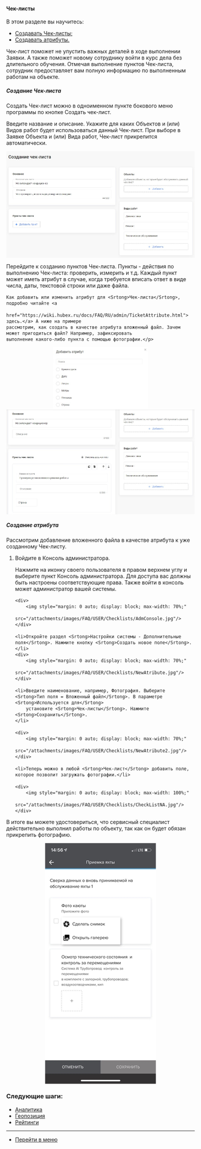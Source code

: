 <!-- ---
title: Чеклисты по выполненным работам.
layout: default
description: Как создавать и настраивать чеклисты в системе HubEx?
---
-->
<!-- Yandex.Metrika counter -->
<!--
<script type="text/javascript">
    (function (m, e, t, r, i, k, a) {
        m[i] = m[i] || function () {
            (m[i].a = m[i].a || []).push(arguments)
        };
        m[i].l = 1 * new Date();
        k = e.createElement(t), a = e.getElementsByTagName(t)[0], k.async = 1, k.src = r, a.parentNode.insertBefore(k, a)
    })
    (window, document, "script", "https://mc.yandex.ru/metrika/tag.js", "ym");
    ym('{{ site.yandex_metric }}', "init", {
        id: '{{ site.yandex_metric }}',
        clickmap: true,
        trackLinks: true,
        accurateTrackBounce: true,
        webvisor: true
    });
</script>
<noscript>
    <div><img src="https://mc.yandex.ru/watch/'{{ site.yandex_metric }}'" style="position:absolute; left:-9999px;"
              alt=""/></div>
</noscript>
<!-- /Yandex.Metrika counter -->


#### Чек-листы
В этом разделе вы научитесь:
<html>
<meta charset="utf-8">
<title>Быстрый переход внутри документа</title>
<ul>
    <li><a href="#checklist">Создавать <srtong>Чек-листы</srtong>;</a></li>
    <li><a href="#atribute">Создавать атрибуты.</a></li>

</ul>
</html>

<p><srtong>Чек-лист</srtong> поможет не упустить важных деталей в ходе выполнении <srtong>Заявки</srtong>. А также поможет новому сотруднику войти в курс
    дела без длительного обучения. Отмечая выполнение пунктов <srtong>Чек-листа</srtong>, сотрудник предоставляет вам полную информацию
    по выполненным работам на объекте.</p>

<h5 id="checklist">Создание Чек-листа</h5>
<p>Создать <Srtong>Чек-лист</Srtong> можно в одноименном пункте бокового меню программы по кнопке <Srtong>Создать чек-лист</Srtong>.</p>
<p>Введите название и описание. Укажите для каких <Srtong>Объектов</Srtong> и (или) <Srtong>Видов работ</Srtong> будет использоваться данный <Srtong>Чек-лист</Srtong>. При
    выборе в <Srtong>Заявке</Srtong> <Srtong>Объекта</Srtong> и (или) <Srtong>Вида работ</Srtong>, <Srtong>Чек-лист</Srtong> прикрепится автоматически.</p>

<div>
    <img style="margin: 0 auto; display: block; max-width: 100%;"
         src="/attachments/images/FAQ/USER/Checklists/CheckList.jpg"/>
</div>

<p> Перейдите к созданию пунктов <Srtong>Чек-листа</Srtong>. Пункты - действия по выполнению <Srtong>Чек-листа</Srtong>: проверить, измерить и т.д. Каждый
    пункт
    может иметь атрибут в случае, когда требуется вписать ответ в виде числа, даты, текстовой строки или даже файла.

    Как добавить или изменить атрибут для <Srtong>Чек-листа</Srtong>, подробно читайте <a
            href="https://wiki.hubex.ru/docs/FAQ/RU/admin/TicketAttribute.html"> здесь.</a> А ниже на примере
    рассмотрим, как создать в качестве атрибута вложенный файл. Зачем может пригодиться файл? Например, зафиксировать
    выполнение какого-либо пункта с помощью фотографии.</p>

<div>
    <img style="margin: 0 auto; display: block; max-width: 50%;"
         src="/attachments/images/FAQ/USER/Checklists/Atribute.jpg"/>
</div>
<div>
    <img style="margin: 0 auto; display: block; max-width: 100%;"
         src="/attachments/images/FAQ/USER/Checklists/CheckListPoint.jpg"/>
</div>

<h5 id="atribute">Создание атрибута</h5>
<p>Рассмотрим добавление вложенного файла в качестве атрибута к уже созданному <Srtong>Чек-листу</Srtong>.</p>

<ol type="1">
    <li>Войдите в Консоль администратора.</li>
    <p>Нажмите на иконку своего пользователя в правом верхнем углу и выберите пункт <Srtong>Консоль администратора</Srtong>. Для доступа
        вас должны быть настроены соответствующие права. Также войти в консоль может администратор вашей системы.</p>

    <div>
        <img style="margin: 0 auto; display: block; max-width: 70%;"
             src="/attachments/images/FAQ/USER/Checklists/AdmConsole.jpg"/>
    </div>

    <li>Откройте раздел <Srtong>Настройки системы - Дополнительные поля</Srtong>. Нажмите кнопку <Srtong>Создать новое поле</Srtong>.</li>
    <div>
        <img style="margin: 0 auto; display: block; max-width: 70%;"
             src="/attachments/images/FAQ/USER/Checklists/NewAtribute.jpg"/>
    </div>

    <li>Введите наименование, например, Фотография. Выберите <Srtong>Тип поля = Вложенный файл</Srtong>. В параметре <Srtong>Используется для</Srtong>
        установите <Srtong>Чек-листы</Srtong>. Нажмите <Srtong>Сохранить</Srtong>.
    </li>

    <div>
        <img style="margin: 0 auto; display: block; max-width: 70%;"
             src="/attachments/images/FAQ/USER/Checklists/NewAtribute2.jpg"/>
    </div>

    <li>Теперь можно в любой <Srtong>Чек-лист</Srtong> добавить поле, которое позволит загружать фотографии.</li>
    
    <div>
        <img style="margin: 0 auto; display: block; max-width: 100%;"
             src="/attachments/images/FAQ/USER/Checklists/CheckListNA.jpg"/>
    </div>

</ol>

<p>В итоге вы можете удостовериться, что сервисный специалист действительно выполнил работы по объекту, так как он будет
    обязан прикрепить фотографию.</p>
<div>
    <img style="margin: 0 auto; display: block; max-width: 100%;"
         src="/attachments/images/FAQ/USER/Checklists/check3.jpg"/>
</div>


### Следующие шаги:
- [Аналитика](./Analytics.md)
- [Геопозиция](./GeoPosition.md)
- [Рейтинги](./Ratings.md)


___
- [Перейти в меню](http://wiki.hubex.ru)

